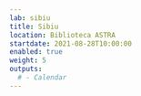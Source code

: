 ```yaml
---
lab: sibiu
title: Sibiu
location: Biblioteca ASTRA
startdate: 2021-08-28T10:00:00
enabled: true
weight: 5
outputs:
  # - Calendar
---
```

